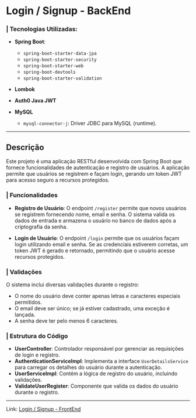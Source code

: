 # Login / Signup - BackEnd

### | Tecnologias Utilizadas:
- **Spring Boot**:
    - `spring-boot-starter-data-jpa`
    - `spring-boot-starter-security`
    - `spring-boot-starter-web`
    - `spring-boot-devtools`
    - `spring-boot-starter-validation`

- **Lombok**

- **Auth0 Java JWT**

- **MySQL**
    - `mysql-connector-j`: Driver JDBC para MySQL (runtime).

---

## Descrição

Este projeto é uma aplicação RESTful desenvolvida com Spring Boot que fornece funcionalidades de autenticação e registro de usuários. A aplicação permite que usuários se registrem e façam login, gerando um token JWT para acesso seguro a recursos protegidos.

### | Funcionalidades

- **Registro de Usuário**: O endpoint `/register` permite que novos usuários se registrem fornecendo nome, email e senha. O sistema valida os dados de entrada e armazena o usuário no banco de dados após a criptografia da senha.

- **Login de Usuário**: O endpoint `/login` permite que os usuários façam login utilizando email e senha. Se as credenciais estiverem corretas, um token JWT é gerado e retornado, permitindo que o usuário acesse recursos protegidos.

### | Validações

O sistema inclui diversas validações durante o registro:
- O nome do usuário deve conter apenas letras e caracteres especiais permitidos.
- O email deve ser único; se já estiver cadastrado, uma exceção é lançada.
- A senha deve ter pelo menos 6 caracteres.

### | Estrutura do Código

- **UserController**: Controlador responsável por gerenciar as requisições de login e registro.
- **AuthenticationServiceImpl**: Implementa a interface `UserDetailsService` para carregar os detalhes do usuário durante a autenticação.
- **UserServiceImpl**: Contém a lógica de registro do usuário, incluindo validações.
- **ValidateUserRegister**: Componente que valida os dados do usuário durante o registro.

---

Link: [Login / Signup - FrontEnd](https://github.com/caaiofeerreira/login-signup-front-angular?tab=readme-ov-file)